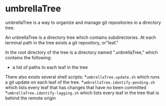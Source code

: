 # umbrellaTree
umbrellaTree is a way to organize and manage git repositories in a directory tree.

An unbrellaTree is a directory tree which contains subdirectories. At each terminal path in the tree exists a git repository, or"leaf." 

In the root directory of the tree is a directory named ".unbrellaTree," which contains the following: 
* a list of paths to each leaf in the tree

There also exists several shell scripts: 
*`umbrellaTree.update.sh` which runs a git update on each leaf of the tree.
*`umbrellaTree.identify-pending.sh` which lists every leaf that has changes that have no been committed
*`umbrellaTree.identify-lagging.sh` which lists every leaf in the tree that is behind the remote origin
